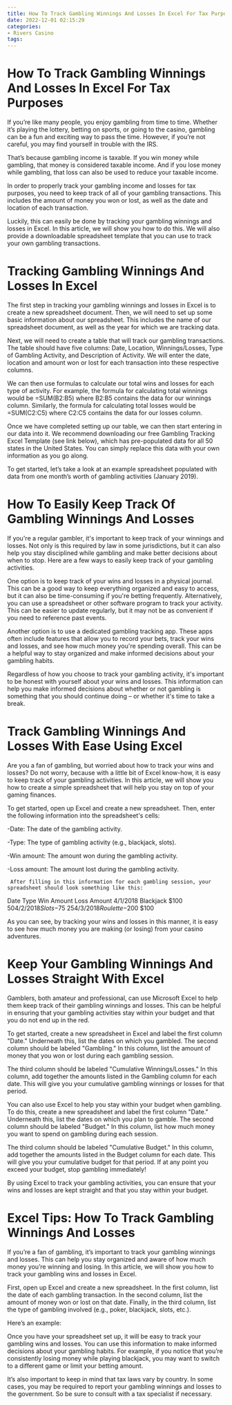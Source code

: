 ```yaml
---
title: How To Track Gambling Winnings And Losses In Excel For Tax Purposes
date: 2022-12-01 02:15:29
categories:
- Rivers Casino
tags:
---
```



#  How To Track Gambling Winnings And Losses In Excel For Tax Purposes

If you’re like many people, you enjoy gambling from time to time. Whether it’s playing the lottery, betting on sports, or going to the casino, gambling can be a fun and exciting way to pass the time. However, if you’re not careful, you may find yourself in trouble with the IRS.

That’s because gambling income is taxable. If you win money while gambling, that money is considered taxable income. And if you lose money while gambling, that loss can also be used to reduce your taxable income.

In order to properly track your gambling income and losses for tax purposes, you need to keep track of all of your gambling transactions. This includes the amount of money you won or lost, as well as the date and location of each transaction.

Luckily, this can easily be done by tracking your gambling winnings and losses in Excel. In this article, we will show you how to do this. We will also provide a downloadable spreadsheet template that you can use to track your own gambling transactions.

# Tracking Gambling Winnings And Losses In Excel

The first step in tracking your gambling winnings and losses in Excel is to create a new spreadsheet document. Then, we will need to set up some basic information about our spreadsheet. This includes the name of our spreadsheet document, as well as the year for which we are tracking data.

Next, we will need to create a table that will track our gambling transactions. The table should have five columns: Date, Location, Winnings/Losses, Type of Gambling Activity, and Description of Activity. We will enter the date, location and amount won or lost for each transaction into these respective columns.

We can then use formulas to calculate our total wins and losses for each type of activity. For example, the formula for calculating total winnings would be =SUM(B2:B5) where B2:B5 contains the data for our winnings column. Similarly, the formula for calculating total losses would be =SUM(C2:C5) where C2:C5 contains the data for our losses column.

Once we have completed setting up our table, we can then start entering in our data into it. We recommend downloading our free Gambling Tracking Excel Template (see link below), which has pre-populated data for all 50 states in the United States. You can simply replace this data with your own information as you go along.

To get started, let’s take a look at an example spreadsheet populated with data from one month’s worth of gambling activities (January 2019).































#  How To Easily Keep Track Of Gambling Winnings And Losses

If you're a regular gambler, it's important to keep track of your winnings and losses. Not only is this required by law in some jurisdictions, but it can also help you stay disciplined while gambling and make better decisions about when to stop. Here are a few ways to easily keep track of your gambling activities.

One option is to keep track of your wins and losses in a physical journal. This can be a good way to keep everything organized and easy to access, but it can also be time-consuming if you're betting frequently. Alternatively, you can use a spreadsheet or other software program to track your activity. This can be easier to update regularly, but it may not be as convenient if you need to reference past events.

Another option is to use a dedicated gambling tracking app. These apps often include features that allow you to record your bets, track your wins and losses, and see how much money you're spending overall. This can be a helpful way to stay organized and make informed decisions about your gambling habits.

Regardless of how you choose to track your gambling activity, it's important to be honest with yourself about your wins and losses. This information can help you make informed decisions about whether or not gambling is something that you should continue doing – or whether it's time to take a break.

#  Track Gambling Winnings And Losses With Ease Using Excel

Are you a fan of gambling, but worried about how to track your wins and losses? Do not worry, because with a little bit of Excel know-how, it is easy to keep track of your gambling activities. In this article, we will show you how to create a simple spreadsheet that will help you stay on top of your gaming finances.

To get started, open up Excel and create a new spreadsheet. Then, enter the following information into the spreadsheet's cells:

-Date: The date of the gambling activity.

-Type: The type of gambling activity (e.g., blackjack, slots).

-Win amount: The amount won during the gambling activity.

-Loss amount: The amount lost during the gambling activity.



     After filling in this information for each gambling session, your spreadsheet should look something like this:



  Date Type Win Amount Loss Amount 4/1/2018 Blackjack $100 $50 4/2/2018 Slots -$75 $25 4/3/2018 Roulette -$200 $100

As you can see, by tracking your wins and losses in this manner, it is easy to see how much money you are making (or losing) from your casino adventures.

#  Keep Your Gambling Winnings And Losses Straight With Excel

Gamblers, both amateur and professional, can use Microsoft Excel to help them keep track of their gambling winnings and losses. This can be helpful in ensuring that your gambling activities stay within your budget and that you do not end up in the red.

To get started, create a new spreadsheet in Excel and label the first column "Date." Underneath this, list the dates on which you gambled. The second column should be labeled "Gambling." In this column, list the amount of money that you won or lost during each gambling session.

The third column should be labeled "Cumulative Winnings/Losses." In this column, add together the amounts listed in the Gambling column for each date. This will give you your cumulative gambling winnings or losses for that period.

You can also use Excel to help you stay within your budget when gambling. To do this, create a new spreadsheet and label the first column "Date." Underneath this, list the dates on which you plan to gamble. The second column should be labeled "Budget." In this column, list how much money you want to spend on gambling during each session.

The third column should be labeled "Cumulative Budget." In this column, add together the amounts listed in the Budget column for each date. This will give you your cumulative budget for that period. If at any point you exceed your budget, stop gambling immediately!

By using Excel to track your gambling activities, you can ensure that your wins and losses are kept straight and that you stay within your budget.

#  Excel Tips: How To Track Gambling Winnings And Losses

If you’re a fan of gambling, it’s important to track your gambling winnings and losses. This can help you stay organized and aware of how much money you’re winning and losing. In this article, we will show you how to track your gambling wins and losses in Excel.

First, open up Excel and create a new spreadsheet. In the first column, list the date of each gambling transaction. In the second column, list the amount of money won or lost on that date. Finally, in the third column, list the type of gambling involved (e.g., poker, blackjack, slots, etc.).

Here’s an example:

Once you have your spreadsheet set up, it will be easy to track your gambling wins and losses. You can use this information to make informed decisions about your gambling habits. For example, if you notice that you’re consistently losing money while playing blackjack, you may want to switch to a different game or limit your betting amount.

It’s also important to keep in mind that tax laws vary by country. In some cases, you may be required to report your gambling winnings and losses to the government. So be sure to consult with a tax specialist if necessary.